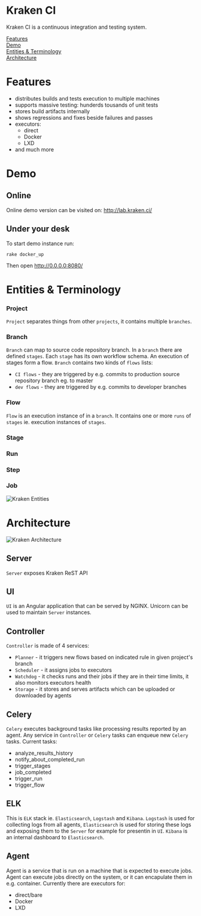 # Kraken CI

Kraken CI is a continuous integration and testing system.

[Features](#features)<br>
[Demo](#Demo)<br>
[Entities & Terminology](#Entities)<br>
[Architecture](#Architecture)<br>

# Features

- distributes builds and tests execution to multiple machines
- supports massive testing: hunderds tousands of unit tests
- stores build artifacts internally
- shows regressions and fixes beside failures and passes
- executors:
  - direct
  - Docker
  - LXD
- and much more

# Demo 

## Online

Online demo version can be visited on: http://lab.kraken.ci/

## Under your desk

To start demo instance run:

```console
rake docker_up
```

Then open http://0.0.0.0:8080/

# Entities & Terminology

### Project
`Project` separates things from other `projects`, it contains multiple `branches`.

### Branch
`Branch` can map to source code repository branch. In a `branch` there are defined `stages`. 
Each `stage` has its own workflow schema. An execution of stages form a flow. `Branch` contains two kinds of `flows` lists: 
- `CI flows` - they are triggered by e.g. commits to production source repository branch eg. to master
- `dev flows` - they are triggered by e.g. commits to developer branches

### Flow
`Flow` is an execution instance of in a `branch`. It contains one or more `runs` of `stages` ie. execution instances of `stages`.

### Stage

### Run

### Step

### Job

![Kraken Entities](https://i.imgur.com/P5xc8PL.png)

# Architecture

![Kraken Architecture](https://i.imgur.com/S11Lyfj.png)

## Server
`Server` exposes Kraken ReST API

## UI
`UI` is an Angular application that can be served by NGINX. Unicorn can be used to maintain `Server` instances.

## Controller
`Controller` is made of 4 services:

- `Planner` - it triggers new flows based on indicated rule in given project's branch
- `Scheduler` - it assigns jobs to executors
- `Watchdog` - it checks runs and their jobs if they are in their time limits, it also monitors executors health
- `Storage` - it stores and serves artifacts which can be uploaded or downloaded by agents

## Celery
`Celery` executes background tasks like processing results reported by an agent. Any service in `Controller`
or `Celery` tasks can enqueue new `Celery` tasks. Current tasks:

- analyze_results_history
- notify_about_completed_run
- trigger_stages
- job_completed
- trigger_run
- trigger_flow

## ELK
This is `ELK` stack ie. `Elasticsearch`, `Logstash` and `Kibana`. `Logstash` is used for collecting logs from all agents,
`Elasticsearch` is used for storing these logs and exposing them to the `Server` for example for presentin in `UI`.
`Kibana` is an internal dashboard to `Elasticsearch`.

## Agent
Agent is a service that is run on a machine that is expected to execute jobs. Agent can execute jobs directly on the system,
or it can encapulate them in e.g. container. Currently there are executors for:

- direct/bare
- Docker
- LXD
